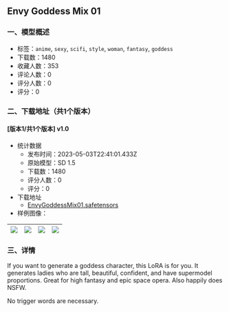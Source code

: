 ## Envy Goddess Mix 01
### 一、模型概述

- 标签：`anime`, `sexy`, `scifi`, `style`, `woman`, `fantasy`, `goddess`
- 下载数：1480
- 收藏人数：353
- 评论人数：0
- 评分人数：0
- 评分：0

### 二、下载地址（共1个版本）

#### [版本1/共1个版本] v1.0

- 统计数据
  - 发布时间：2023-05-03T22:41:01.433Z
  - 原始模型：SD 1.5
  - 下载数：1480
  - 评分人数：0
  - 评分：0
- 下载地址
  - [EnvyGoddessMix01.safetensors](https://civitai.com/api/download/models/61650)
- 样例图像：

| <img src="https://image.civitai.com/xG1nkqKTMzGDvpLrqFT7WA/7581cea9-ee3d-4426-bd2f-7713de4a5f20/width=450/677492.jpeg" /> | <img src="https://image.civitai.com/xG1nkqKTMzGDvpLrqFT7WA/f8a2e3b8-5b21-477d-967b-0b01e7a2ee3d/width=450/677480.jpeg" /> | <img src="https://image.civitai.com/xG1nkqKTMzGDvpLrqFT7WA/5acb69bd-b0b0-418b-9bc3-4b8a5832f919/width=450/677469.jpeg" /> | <img src="https://image.civitai.com/xG1nkqKTMzGDvpLrqFT7WA/b73eec75-4a0a-4b7b-9c76-7b73a38fa18d/width=450/677470.jpeg" /> |
| ---- | ---- | ---- | ---- |


### 三、详情
<p>If you want to generate a goddess character, this LoRA is for you. It generates ladies who are tall, beautiful, confident, and have supermodel proportions. Great for high fantasy and epic space opera.  Also happily does NSFW.</p><p>No trigger words are necessary.</p>